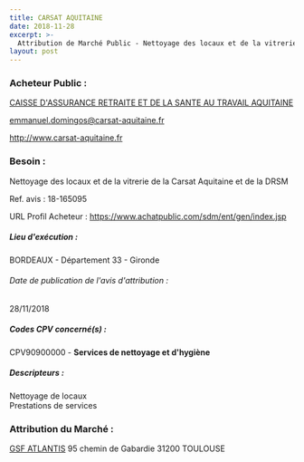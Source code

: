 ```yaml
---
title: CARSAT AQUITAINE
date: 2018-11-28
excerpt: >-
  Attribution de Marché Public - Nettoyage des locaux et de la vitrerie de la Carsat Aquitaine et de la DRSM
layout: post
---
```


### Acheteur Public : 
<a href="/acheteur-140/siren-781847447"> CAISSE D'ASSURANCE RETRAITE ET DE LA SANTE AU TRAVAIL AQUITAINE</a><br/>



emmanuel.domingos@carsat-aquitaine.fr


http://www.carsat-aquitaine.fr
### Besoin :

Nettoyage des locaux et de la vitrerie de la Carsat Aquitaine et de la DRSM

Ref. avis : 18-165095

URL Profil Acheteur : https://www.achatpublic.com/sdm/ent/gen/index.jsp

##### Lieu d'exécution :

BORDEAUX - Département 33 - Gironde

###### Date de publication de l'avis d'attribution : 
28/11/2018

##### Codes CPV concerné(s) :
CPV90900000 - **Services de nettoyage et d'hygiène** <br/>

##### Descripteurs :
Nettoyage de locaux <br/>
Prestations de services <br/>

### Attribution du Marché :
<a href="/entreprise-549/siren-344636477"> GSF ATLANTIS</a>    95 chemin de Gabardie 31200 TOULOUSE <br/>

